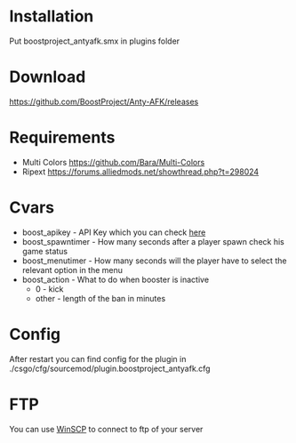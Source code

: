 # Installation

Put boostproject_antyafk.smx in plugins folder

# Download

https://github.com/BoostProject/Anty-AFK/releases

# Requirements

- Multi Colors https://github.com/Bara/Multi-Colors
- Ripext https://forums.alliedmods.net/showthread.php?t=298024

# Cvars

- boost_apikey - API Key which you can check [here](https://boostproject.pro/panel-serwerow)
- boost_spawntimer - How many seconds after a player spawn check his game status
- boost_menutimer - How many seconds will the player have to select the relevant option in the menu
- boost_action - What to do when booster is inactive
    - 0 - kick
    - other - length of the ban in minutes

# Config

After restart you can find config for the plugin in ./csgo/cfg/sourcemod/plugin.boostproject_antyafk.cfg

# FTP

You can use [WinSCP](https://winscp.net/eng/download.php) to connect to ftp of your server
